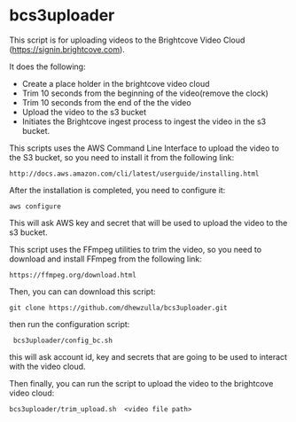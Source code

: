 # bcs3uploader

This script is for uploading videos to the Brightcove Video Cloud (https://signin.brightcove.com).

It does the following: 

  - Create a place holder in the brightcove video cloud <br>
  - Trim 10 seconds from the beginning of the video(remove the clock)<br>
  - Trim 10 seconds from the end of the the video <br>
  - Upload the video to the s3 bucket <br>
  - Initiates the Brightcove ingest process to ingest the video in the s3 bucket. <br>
   
This scripts uses the AWS Command Line Interface to upload the video to the S3 bucket, so you need to install it from the following link:

    http://docs.aws.amazon.com/cli/latest/userguide/installing.html

After the installation is completed, you need to configure it:

    aws configure

This will ask AWS key and secret that will be used to upload the video to the s3 bucket.

This script uses the FFmpeg utilities to trim the video, so you need to download and install FFmpeg from the following link:

    https://ffmpeg.org/download.html

Then, you can can download this script:

    git clone https://github.com/dhewzulla/bcs3uploader.git
    

then run the configuration script:

     bcs3uploader/config_bc.sh
   
this will ask account id, key and secrets that are going to be used to interact with the video cloud.

Then finally, you can run the script to upload the video to the brightcove video cloud:

    bcs3uploader/trim_upload.sh  <video file path>




   
   


